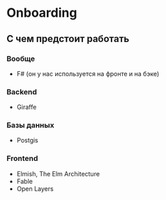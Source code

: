 # Onboarding

## С чем предстоит работать

### Вообще

- F# (он у нас используется на фронте и на бэке)

### Backend

- Giraffe

### Базы данных

- Postgis

### Frontend

- Elmish, The Elm Architecture
- Fable
- Open Layers
